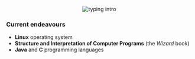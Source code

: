 <p align="center">
<img src="https://readme-typing-svg.herokuapp.com?color=08CE90&center=true&vCenter=true&lines=Hello+there!;My+name's+Clovis!;I+study+Computer+Science;" alt="typing intro">
</p>

### Current endeavours
- **Linux** operating system 
- **Structure and Interpretation of Computer Programs** (the *Wizard* book)
- **Java** and **C** programming languages

<!--
### Upcoming endeavours
- Set up **i3**, **Tmux**, and **Fzf** on my personal machine
--->
